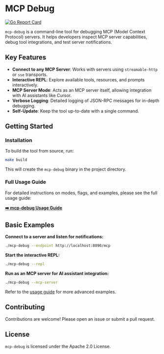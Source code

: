 # MCP Debug

[![Go Report Card](https://goreportcard.com/badge/github.com/giantswarm/mcp-debug)](https://goreportcard.com/report/github.com/giantswarm/mcp-debug)

`mcp-debug` is a command-line tool for debugging MCP (Model Context Protocol) servers. It helps developers inspect MCP server capabilities, debug tool integrations, and test server notifications.

## Key Features

- **Connect to any MCP Server**: Works with servers using `streamable-http` or `sse` transports.
- **Interactive REPL**: Explore available tools, resources, and prompts interactively.
- **MCP Server Mode**: Acts as an MCP server itself, allowing integration with AI assistants like Cursor.
- **Verbose Logging**: Detailed logging of JSON-RPC messages for in-depth debugging.
- **Self-Update**: Keep the tool up-to-date with a single command.

## Getting Started

### Installation

To build the tool from source, run:
```bash
make build
```
This will create the `mcp-debug` binary in the project directory.

### Full Usage Guide

For detailed instructions on modes, flags, and examples, please see the full usage guide:

**[➡️ mcp-debug Usage Guide](./docs/usage.md)**

## Basic Examples

**Connect to a server and listen for notifications:**
```bash
./mcp-debug --endpoint http://localhost:8090/mcp
```

**Start the interactive REPL:**
```bash
./mcp-debug --repl
```

**Run as an MCP server for AI assistant integration:**
```bash
./mcp-debug --mcp-server
```

Refer to the [usage guide](./docs/usage.md) for more advanced examples.

## Contributing

Contributions are welcome! Please open an issue or submit a pull request.

## License

`mcp-debug` is licensed under the Apache 2.0 License. 